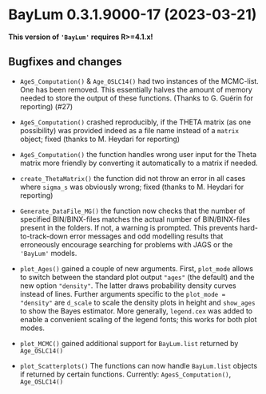 




<!-- NEWS.md was auto-generated by NEWS.Rmd. Please DO NOT edit by hand!-->

# BayLum 0.3.1.9000-17 (2023-03-21)

**This version of `'BayLum'` requires R\>=4.1.x!**

## Bugfixes and changes

- `AgeS_Computation()` & `Age_OSLC14()` had two instances of the
  MCMC-list. One has been removed. This essentially halves the amount of
  memory needed to store the output of these functions. (Thanks to G.
  Guérin for reporting) (#27)

- `AgeS_Computation()` crashed reproducibly, if the THETA matrix (as one
  possibility) was provided indeed as a file name instead of a `matrix`
  object; fixed (thanks to M. Heydari for reporting)

- `AgeS_Computation()` the function handles wrong user input for the
  Theta matrix more friendly by converting it automatically to a matrix
  if needed.

- `create_ThetaMatrix()` the function did not throw an error in all
  cases where `sigma_s` was obviously wrong; fixed (thanks to M. Heydari
  for reporting)

- `Generate_DataFile_MG()` the function now checks that the number of
  specified BIN/BINX-files matches the actual number of BIN/BINX-files
  present in the folders. If not, a warning is prompted. This prevents
  hard-to-track-down error messages and odd modelling results that
  erroneously encourage searching for problems with JAGS or the
  `'BayLum'` models.

- `plot_Ages()` gained a couple of new arguments. First, `plot_mode`
  allows to switch between the standard plot output `"ages"` (the
  default) and the new option `"density"`. The latter draws probability
  density curves instead of lines. Further arguments specific to the
  `plot_mode = "density"` are `d_scale` to scale the density plots in
  height and `show_ages` to show the Bayes estimator. More generally,
  `legend.cex` was added to enable a convenient scaling of the legend
  fonts; this works for both plot modes.

- `plot_MCMC()` gained additional support for `BayLum.list` returned by
  `Age_OSLC14()`

- `plot_Scatterplots()` The functions can now handle `BayLum.list`
  objects if returned by certain functions. Currently:
  `AgesS_Computation()`, `Age_OSLC14()`
